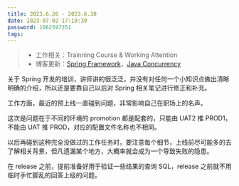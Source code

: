 ```yaml
---
title: 2023.6.26 - 2023.6.30
date: 2023-07-02 17:19:39
password: 1062597351
tags:
---
```


> - 工作相关：Trainning Course & Working Attention
> - 博客更新：[Spring Framework](../../../../2022/05/10/spring/)，[Java Concurrency](../../../../2022/05/08/java-concurrency/)

关于 Spring 开发的培训，讲师讲的很泛泛，并没有对任何一个小知识点做出清晰明确的介绍，所以还是要靠自己以后对 Spring 相关笔记进行修正和补充。

工作方面，最近的预上线一直碰到问题，非常影响自己在职场上的名声。

这次是问题在于不同的环境的 promotion 都是配套的，只能由 UAT2 推 PROD1，不能由 UAT 推 PROD，对应的配置文件名称也不相同。

以后再碰到这种完全没做过的工作任务时，要注意每个细节，上线前尽可能多的去了解相关背景，但凡遗漏某个地方，大概率就会成为一个导致失败的隐患。

在 release 之前，提前准备好用于验证一些结果的查询 SQL，release 之前就不用临时手忙脚乱的回答上级的问题。
